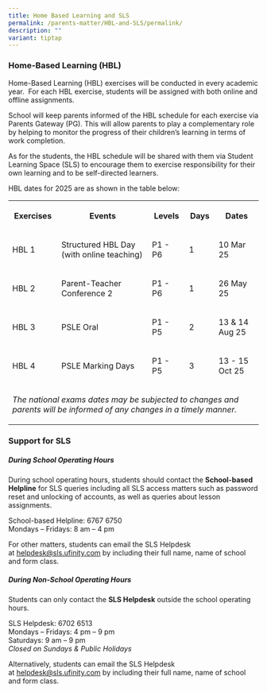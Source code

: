 ```yaml
---
title: Home Based Learning and SLS
permalink: /parents-matter/HBL-and-SLS/permalink/
description: ""
variant: tiptap
---
```

<h3><strong>Home-Based Learning (HBL)</strong></h3>
<p>Home-Based Learning (HBL) exercises will be conducted in every academic
year.&nbsp; For each HBL exercise, students will be assigned with both
online and offline assignments.</p>
<p>School will keep parents informed of the HBL schedule for each exercise
via Parents Gateway (PG). This will allow parents to play a complementary
role by helping to monitor the progress of their children’s learning in
terms of work completion.</p>
<p>As for the students, the HBL schedule will be shared with them via Student
Learning Space (SLS) to encourage them to exercise responsibility for their
own learning and to be self-directed learners.</p>
<p>HBL dates for 2025 are as shown in the table below:</p>
<table style="minWidth: 125px">
<colgroup>
<col>
<col>
<col>
<col>
<col>
</colgroup>
<tbody>
<tr>
<th rowspan="1" colspan="1">
<p><strong>Exercises</strong>
</p>
</th>
<th rowspan="1" colspan="1">
<p><strong>Events</strong>
</p>
</th>
<th rowspan="1" colspan="1">
<p><strong>Levels</strong>
</p>
</th>
<th rowspan="1" colspan="1">
<p><strong>Days</strong>
</p>
</th>
<th rowspan="1" colspan="1">
<p><strong>Dates</strong>
</p>
</th>
</tr>
<tr>
<td rowspan="1" colspan="1">
<p>HBL 1</p>
</td>
<td rowspan="1" colspan="1">
<p>Structured HBL Day (with online teaching)</p>
</td>
<td rowspan="1" colspan="1">
<p>P1 - P6</p>
</td>
<td rowspan="1" colspan="1">
<p>1</p>
</td>
<td rowspan="1" colspan="1">
<p>10 Mar 25</p>
</td>
</tr>
<tr>
<td rowspan="1" colspan="1">
<p>HBL 2</p>
</td>
<td rowspan="1" colspan="1">
<p>Parent-Teacher Conference 2</p>
</td>
<td rowspan="1" colspan="1">
<p>P1 - P6</p>
</td>
<td rowspan="1" colspan="1">
<p>1</p>
</td>
<td rowspan="1" colspan="1">
<p>26 May 25</p>
</td>
</tr>
<tr>
<td rowspan="1" colspan="1">
<p>HBL 3</p>
</td>
<td rowspan="1" colspan="1">
<p>PSLE Oral</p>
</td>
<td rowspan="1" colspan="1">
<p>P1 - P5</p>
</td>
<td rowspan="1" colspan="1">
<p>2</p>
</td>
<td rowspan="1" colspan="1">
<p>13 &amp; 14 Aug 25</p>
</td>
</tr>
<tr>
<td rowspan="1" colspan="1">
<p>HBL 4</p>
</td>
<td rowspan="1" colspan="1">
<p>PSLE Marking Days</p>
</td>
<td rowspan="1" colspan="1">
<p>P1 - P5</p>
</td>
<td rowspan="1" colspan="1">
<p>3</p>
</td>
<td rowspan="1" colspan="1">
<p>13 - 15 Oct 25</p>
</td>
</tr>
<tr>
<td rowspan="1" colspan="5">
<p><em>The national exams dates may be subjected to changes and parents will be informed of any changes in a timely manner.</em>
</p>
</td>
</tr>
</tbody>
</table>
<h3><strong>Support for SLS</strong></h3>
<h5><strong>During School Operating Hours</strong></h5>
<p>During school operating hours, students should contact the&nbsp;<strong>School-based Helpline</strong>&nbsp;for
SLS queries including all SLS access matters such as password reset and
unlocking of accounts, as well as queries about lesson assignments.</p>
<p>School-based Helpline: 6767 6750&nbsp;
<br>Mondays – Fridays: 8 am – 4 pm</p>
<p>For other matters, students can email the SLS Helpdesk at&nbsp;<a href="mailto:helpdesk@sls.ufinity.com" rel="noopener noreferrer nofollow" target="_blank">helpdesk@sls.ufinity.com</a>&nbsp;by
including their full name, name of school and form class.</p>
<h5><strong>During Non-School Operating Hours</strong></h5>
<p>Students can only contact the&nbsp;<strong>SLS Helpdesk</strong>&nbsp;outside
the school operating hours.</p>
<p>SLS Helpdesk: 6702 6513&nbsp;
<br>Mondays – Fridays: 4 pm – 9 pm
<br>Saturdays: 9 am – 9 pm
<br><em>Closed on Sundays &amp; Public Holidays</em>
</p>
<p>Alternatively, students can email the SLS Helpdesk at&nbsp;<a href="mailto:helpdesk@sls.ufinity.com" rel="noopener noreferrer nofollow" target="_blank">helpdesk@sls.ufinity.com</a>&nbsp;by
including their full name, name of school and form class.</p>